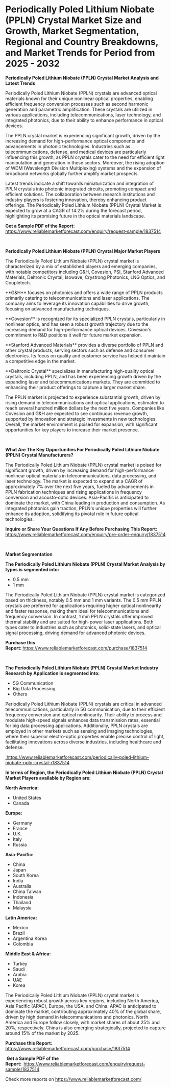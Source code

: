 <p><h1>Periodically Poled Lithium Niobate (PPLN) Crystal Market Size and Growth, Market Segmentation, Regional and Country Breakdowns, and Market Trends for Period from 2025 -  2032</h1></p><p><strong>Periodically Poled Lithium Niobate (PPLN) Crystal Market Analysis and Latest Trends</strong></p>
<p><p>Periodically Poled Lithium Niobate (PPLN) crystals are advanced optical materials known for their unique nonlinear optical properties, enabling efficient frequency conversion processes such as second harmonic generation and parametric amplification. These crystals are utilized in various applications, including telecommunications, laser technology, and integrated photonics, due to their ability to enhance performance in optical devices.</p><p>The PPLN crystal market is experiencing significant growth, driven by the increasing demand for high-performance optical components and advancements in photonic technologies. Industries such as telecommunications, defense, and medical devices are particularly influencing this growth, as PPLN crystals cater to the need for efficient light manipulation and generation in these sectors. Moreover, the rising adoption of WDM (Wavelength Division Multiplexing) systems and the expansion of broadband networks globally further amplify market prospects.</p><p>Latest trends indicate a shift towards miniaturization and integration of PPLN crystals into photonic integrated circuits, promoting compact and efficient solutions. The collaboration between research institutions and industry players is fostering innovation, thereby enhancing product offerings. The Periodically Poled Lithium Niobate (PPLN) Crystal Market is expected to grow at a CAGR of 14.2% during the forecast period, highlighting its promising future in the optical materials landscape.</p></p>
<p><strong>Get a Sample PDF of the Report:&nbsp;</strong> <a href="https://www.reliablemarketforecast.com/enquiry/request-sample/1837514?utm_campaign=3208&utm_medium=2&utm_source=Github&utm_content=ia&utm_term=03042025&utm_id=periodically-poled-lithium-niobate-ppln-crystal">https://www.reliablemarketforecast.com/enquiry/request-sample/1837514</a></p>
<p>&nbsp;</p>
<p><strong>Periodically Poled Lithium Niobate (PPLN) Crystal Major Market Players</strong></p>
<p><p>The Periodically Poled Lithium Niobate (PPLN) crystal market is characterized by a mix of established players and emerging companies, with notable competitors including G&H, Covesion, PSI, Stanford Advanced Materials, Deltronic Crystal, Isowave, Crystrong Photonics, LNG Optics, and Coupletech.</p><p>**G&H** focuses on photonics and offers a wide range of PPLN products primarily catering to telecommunications and laser applications. The company aims to leverage its innovation capabilities to drive growth, focusing on advanced manufacturing techniques.</p><p>**Covesion** is recognized for its specialized PPLN crystals, particularly in nonlinear optics, and has seen a robust growth trajectory due to the increasing demand for high-performance optical devices. Covesion's commitment to R&D positions it well for future market expansion.</p><p>**Stanford Advanced Materials** provides a diverse portfolio of PPLN and other crystal products, serving sectors such as defense and consumer electronics. Its focus on quality and customer service has helped it maintain a competitive edge in the market.</p><p>**Deltronic Crystal** specializes in manufacturing high-quality optical crystals, including PPLN, and has been experiencing growth driven by the expanding laser and telecommunications markets. They are committed to enhancing their product offerings to capture a larger market share.</p><p>The PPLN market is projected to experience substantial growth, driven by rising demand in telecommunications and optical applications, estimated to reach several hundred million dollars by the next five years. Companies like Covesion and G&H are expected to see continuous revenue growth, supported by innovation and strategic investments in new technologies. Overall, the market environment is poised for expansion, with significant opportunities for key players to increase their market presence.</p></p>
<p>&nbsp;</p>
<p><strong>What Are The Key Opportunities For Periodically Poled Lithium Niobate (PPLN) Crystal Manufacturers?</strong></p>
<p><p>The Periodically Poled Lithium Niobate (PPLN) crystal market is poised for significant growth, driven by increasing demand for high-performance nonlinear optical materials in telecommunications, data processing, and laser technology. The market is expected to expand at a CAGR of approximately 7% over the next five years, fueled by advancements in PPLN fabrication techniques and rising applications in frequency conversion and acousto-optic devices. Asia-Pacific is anticipated to dominate the market, with China leading in production and consumption. As integrated photonics gain traction, PPLN's unique properties will further enhance its adoption, solidifying its pivotal role in future optical technologies.</p></p>
<p><strong>Inquire or Share Your Questions If Any Before Purchasing This Report:</strong> <a href="https://www.reliablemarketforecast.com/enquiry/pre-order-enquiry/1837514?utm_campaign=3208&utm_medium=2&utm_source=Github&utm_content=ia&utm_term=03042025&utm_id=periodically-poled-lithium-niobate-ppln-crystal">https://www.reliablemarketforecast.com/enquiry/pre-order-enquiry/1837514</a></p>
<p>&nbsp;</p>
<p><strong>Market Segmentation</strong></p>
<p><strong>The Periodically Poled Lithium Niobate (PPLN) Crystal Market Analysis by types is segmented into:</strong></p>
<p><ul><li>0.5 mm</li><li>1 mm</li></ul></p>
<p><p>The Periodically Poled Lithium Niobate (PPLN) crystal market is categorized based on thickness, notably 0.5 mm and 1 mm variants. The 0.5 mm PPLN crystals are preferred for applications requiring higher optical nonlinearity and faster response, making them ideal for telecommunications and frequency conversion. In contrast, 1 mm PPLN crystals offer improved thermal stability and are suited for high-power laser applications. Both types cater to industries such as photonics, solid-state lasers, and optical signal processing, driving demand for advanced photonic devices.</p></p>
<p><strong>Purchase this Report:&nbsp;</strong><a href="https://www.reliablemarketforecast.com/purchase/1837514?utm_campaign=3208&utm_medium=2&utm_source=Github&utm_content=ia&utm_term=03042025&utm_id=periodically-poled-lithium-niobate-ppln-crystal">https://www.reliablemarketforecast.com/purchase/1837514</a></p>
<p>&nbsp;</p>
<p><strong>The Periodically Poled Lithium Niobate (PPLN) Crystal Market Industry Research by Application is segmented into:</strong></p>
<p><ul><li>5G Communication</li><li>Big Data Processing</li><li>Others</li></ul></p>
<p><p>Periodically Poled Lithium Niobate (PPLN) crystals are critical in advanced telecommunications, particularly in 5G communication, due to their efficient frequency conversion and optical nonlinearity. Their ability to process and modulate high-speed signals enhances data transmission rates, essential for big data processing applications. Additionally, PPLN crystals are employed in other markets such as sensing and imaging technologies, where their superior electro-optic properties enable precise control of light, facilitating innovations across diverse industries, including healthcare and defense.</p></p>
<p><a href="https://www.reliablemarketforecast.com/periodically-poled-lithium-niobate-ppln-crystal-r1837514?utm_campaign=3208&utm_medium=2&utm_source=Github&utm_content=ia&utm_term=03042025&utm_id=periodically-poled-lithium-niobate-ppln-crystal">&nbsp;https://www.reliablemarketforecast.com/periodically-poled-lithium-niobate-ppln-crystal-r1837514</a></p>
<p><strong>In terms of Region, the Periodically Poled Lithium Niobate (PPLN) Crystal Market Players available by Region are:</strong></p>
<p>
    <p> <strong> North America: </strong>
        <ul>
            <li>United States</li>
            <li>Canada</li>
        </ul>
        </p> 
    <p> <strong> Europe: </strong>
        <ul>
            <li>Germany</li>
            <li>France</li>
            <li>U.K.</li>
            <li>Italy</li>
            <li>Russia</li>
        </ul>
        </p> 
    <p> <strong> Asia-Pacific: </strong>
        <ul>
            <li>China</li>
            <li>Japan</li>
            <li>South Korea</li>
            <li>India</li>
            <li>Australia</li>
            <li>China Taiwan</li>
            <li>Indonesia</li>
            <li>Thailand</li>
            <li>Malaysia</li>
        </ul>
        </p> 
    <p> <strong> Latin America: </strong>
        <ul>
            <li>Mexico</li>
            <li>Brazil</li>
            <li>Argentina Korea</li>
            <li>Colombia</li>
        </ul>
        </p> 
    <p> <strong> Middle East & Africa: </strong>
        <ul>
            <li>Turkey</li>
            <li>Saudi</li>
            <li>Arabia</li>
            <li>UAE</li>
            <li>Korea</li>
        </ul>
    </p>
    </p>
<p><p>The Periodically Poled Lithium Niobate (PPLN) crystal market is experiencing robust growth across key regions, including North America, Asia Pacific (APAC), Europe, the USA, and China. APAC is anticipated to dominate the market, contributing approximately 40% of the global share, driven by high demand in telecommunications and photonics. North America and Europe follow closely, with market shares of about 25% and 20%, respectively. China is also emerging strategically, projected to capture around 15% of the market by 2025.</p></p>
<p><strong>Purchase this Report: </strong><a href="https://www.reliablemarketforecast.com/purchase/1837514?utm_campaign=3208&utm_medium=2&utm_source=Github&utm_content=ia&utm_term=03042025&utm_id=periodically-poled-lithium-niobate-ppln-crystal">https://www.reliablemarketforecast.com/purchase/1837514</a></p>
<p>&nbsp;<strong>Get a Sample PDF of the Report:&nbsp;&nbsp;</strong><a href="https://www.reliablemarketforecast.com/enquiry/request-sample/1837514?utm_campaign=3208&utm_medium=2&utm_source=Github&utm_content=ia&utm_term=03042025&utm_id=periodically-poled-lithium-niobate-ppln-crystal">https://www.reliablemarketforecast.com/enquiry/request-sample/1837514</a></p>
<p><strong></strong></p>
<p>Check more reports on <a href="https://www.reliablemarketforecast.com/?utm_campaign=3208&utm_medium=2&utm_source=Github&utm_content=ia&utm_term=03042025&utm_id=periodically-poled-lithium-niobate-ppln-crystal">https://www.reliablemarketforecast.com/</a></p>